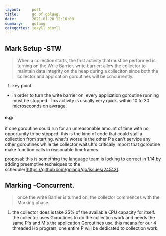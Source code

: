 ```yaml
---
layout:     post
title:      gc of golang.
date:       2021-01-20 12:16:00
summary:    golang
categories: jekyll pixyll
---
```



## Mark Setup -STW
> When a collection starts, the first activity that must be performed is turning on the Write Barrier. write barrier: allow the collector to maintain data integrity on the heap during a colleciton since both the collector and application goroutines will be concurrently.

1. key point.
 - in order to turn the write barrier on, every application goroutine running must be stopped. This activity is usually very quick. within 10 to 30 microseconds on average.

#### e.g: 
  if one goroutine could run for an unreasonable amount of time with no opportunity to be stopped. this is the kind of code that could stall a collection from starting.
  what's worse is the other P's can't service any other goroutines while the collector waits.It's critically import that goroutine make function calls in reasonable timeframes.
  
proposal:
  this is something the language team is looking to correct in 1.14 by adding preemptive techniques to the scheduler[https://github.com/golang/go/issues/24543].
  
## Marking -Concurrent.

> once the write Barrier is turned on, the collector commences with the Marking phase. 
 1. the collector does is take 25% of the available CPU capacity for itself. the collector uses Goroutines to do the collection work and needs the same P's and M's the application Goroutines use. 
      this means for our 4 threaded Ho program, one entire P will be dedicated to collection work.
